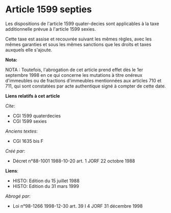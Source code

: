 # Article 1599 septies

Les dispositions de l'article 1599 quater-decies sont applicables à la taxe additionnelle prévue à l'article 1599 sexies.

Cette taxe est assise et recouvrée suivant les mêmes règles, avec les mêmes garanties et sous les mêmes sanctions que les
droits et taxes auxquels elle s'ajoute.

**Nota:**

NOTA : Toutefois, l'abrogation de cet article prend effet dès le 1er septembre 1998 en ce qui concerne les mutations à titre
onéreux d'immeubles ou de fractions d'immeubles mentionnées aux articles 710 et 711, qui sont constatées par acte authentique
signé à compter de cette date.

**Liens relatifs à cet article**

_Cite_:

  - CGI 1599 quaterdecies
  - CGI 1599 sexies

_Anciens textes_:

  - CGI 1635 bis F

_Créé par_:

  - Décret n°88-1001 1988-10-20 art. 1 JORF 22 octobre 1988

**Liens**:

  - HISTO: Edition du 15 juillet 1988
  - HISTO: Edition du 31 mars 1999

_Abrogé par_:

  - Loi n°98-1266 1998-12-30 art. 39 I 4 JORF 31 décembre 1998
